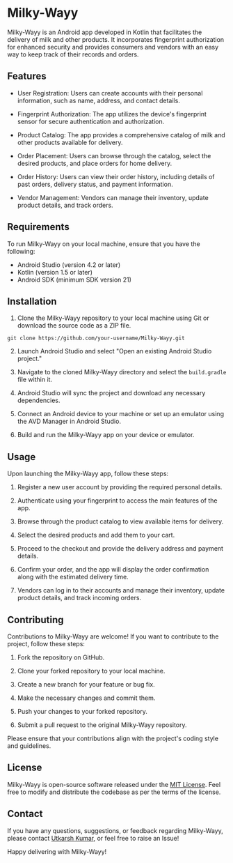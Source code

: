 # Milky-Wayy

Milky-Wayy is an Android app developed in Kotlin that facilitates the delivery of milk and other products. It incorporates fingerprint authorization for enhanced security and provides consumers and vendors with an easy way to keep track of their records and orders.

## Features

- User Registration: Users can create accounts with their personal information, such as name, address, and contact details.

- Fingerprint Authorization: The app utilizes the device's fingerprint sensor for secure authentication and authorization.

- Product Catalog: The app provides a comprehensive catalog of milk and other products available for delivery.

- Order Placement: Users can browse through the catalog, select the desired products, and place orders for home delivery.

- Order History: Users can view their order history, including details of past orders, delivery status, and payment information.

- Vendor Management: Vendors can manage their inventory, update product details, and track orders.

## Requirements

To run Milky-Wayy on your local machine, ensure that you have the following:

- Android Studio (version 4.2 or later)
- Kotlin (version 1.5 or later)
- Android SDK (minimum SDK version 21)

## Installation

1. Clone the Milky-Wayy repository to your local machine using Git or download the source code as a ZIP file.
``` 
git clone https://github.com/your-username/Milky-Wayy.git 
```

2. Launch Android Studio and select "Open an existing Android Studio project."

3. Navigate to the cloned Milky-Wayy directory and select the `build.gradle` file within it.

4. Android Studio will sync the project and download any necessary dependencies.

5. Connect an Android device to your machine or set up an emulator using the AVD Manager in Android Studio.

6. Build and run the Milky-Wayy app on your device or emulator.

## Usage

Upon launching the Milky-Wayy app, follow these steps:

1. Register a new user account by providing the required personal details.

2. Authenticate using your fingerprint to access the main features of the app.

3. Browse through the product catalog to view available items for delivery.

4. Select the desired products and add them to your cart.

5. Proceed to the checkout and provide the delivery address and payment details.

6. Confirm your order, and the app will display the order confirmation along with the estimated delivery time.

7. Vendors can log in to their accounts and manage their inventory, update product details, and track incoming orders.

## Contributing

Contributions to Milky-Wayy are welcome! If you want to contribute to the project, follow these steps:

1. Fork the repository on GitHub.

2. Clone your forked repository to your local machine.

3. Create a new branch for your feature or bug fix.

4. Make the necessary changes and commit them.

5. Push your changes to your forked repository.

6. Submit a pull request to the original Milky-Wayy repository.

Please ensure that your contributions align with the project's coding style and guidelines.

## License

Milky-Wayy is open-source software released under the [MIT License](https://opensource.org/licenses/MIT). Feel free to modify and distribute the codebase as per the terms of the license.

## Contact

If you have any questions, suggestions, or feedback regarding Milky-Wayy, please contact [Utkarsh Kumar](backuputk@gmail.com), or feel free to raise an Issue!

Happy delivering with Milky-Wayy!
